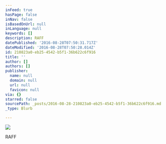 ```yaml
---
inFeed: true
hasPage: false
inNav: false
isBasedOnUrl: null
inLanguage: null
keywords: []
description: RAFF
datePublished: '2016-08-28T07:50:31.717Z'
dateModified: '2016-08-28T07:50:28.014Z'
id: 210823a0-eb25-4542-b5f1-36b622c6f916
title: ''
author: []
authors: []
publisher:
  name: null
  domain: null
  url: null
  favicon: null
via: {}
starred: false
sourcePath: _posts/2016-08-28-210823a0-eb25-4542-b5f1-36b622c6f916.md
_type: Blurb

---
```

![](https://the-grid-user-content.s3-us-west-2.amazonaws.com/990de6d7-693c-41a8-9e50-b5a505d21680.jpg)

RAFF